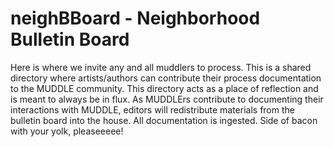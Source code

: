 # neighBBoard - Neighborhood Bulletin Board  
Here is where we invite any and all muddlers to process. This is a shared directory where artists/authors can contribute their process documentation to the MUDDLE community. This directory acts as a place of reflection and is meant to always be in flux.  As MUDDLErs contribute to documenting their interactions with MUDDLE, editors will redistribute materials from the bulletin board into the house. All documentation is ingested. Side of bacon with your yolk, pleaseeeee!

